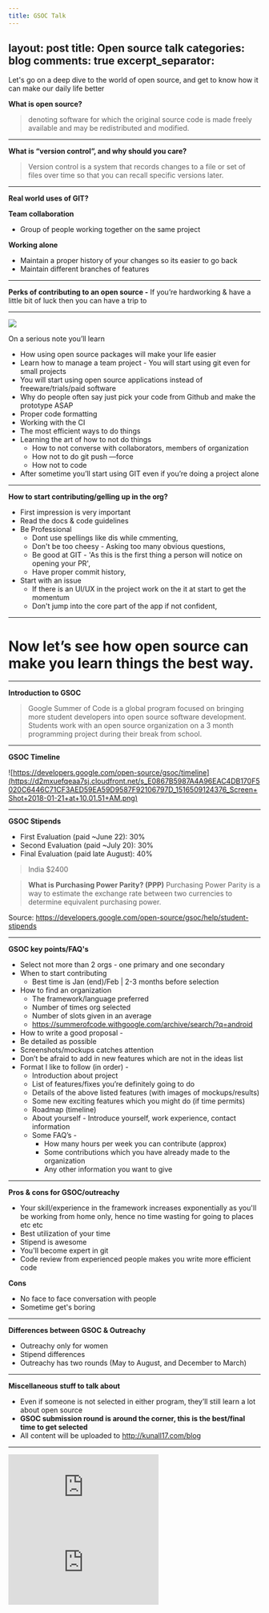 ```yaml
---
title: GSOC Talk
---
```


layout: post
title: Open source talk
categories: blog
comments: true
excerpt_separator:  <!--more-->
---
Let's go on a deep dive to the world of open source, and get to know how it can make our daily life better

<!--more-->

**What is open source?**


> denoting software for which the original source code is made freely available and may be redistributed and modified.
----------

**What is “version control”, and why should you care?**


> Version control is a system that records changes to a file or set of files over time so that you can recall specific versions later.
----------

**Real world uses of GIT?**

**Team collaboration**

- Group of people working together on the same project

**Working alone**

- Maintain a proper history of your changes so its easier to go back
- Maintain different branches of features
----------

**Perks of contributing to an open source -** If you’re hardworking & have a little bit of luck then you can have a trip to

----------




![](https://d2mxuefqeaa7sj.cloudfront.net/s_E0867B5987A4A96EAC4DB170F5020C6446C71CF3AED59EA59D9587F92106797D_1505361344482_welcome-to-las-vegas-sign.jpg)


On a serious note you’ll learn


- How using open source packages will make your life easier
- Learn how to manage a team project - You will start using git even for small projects
- You will start using open source applications instead of freeware/trials/paid software
- Why do people often say just pick your code from Github and make the prototype ASAP
- Proper code formatting
- Working with the CI
- The most efficient ways to do things
- Learning the art of how to not do things
  - How to not converse with collaborators, members of organization  
  - How not to do git push —force
  - How not to code
- After sometime you’ll start using GIT even if you’re doing a project alone


----------

**How to start contributing/gelling up in the org?**

- First impression is very important
- Read the docs & code guidelines
- Be Professional
  - Dont use spellings like dis while cmmenting,
  - Don't be too cheesy - Asking too many obvious questions,
  - Be good at GIT - 'As this is the first thing a person will notice on opening your PR',
  - Have proper commit history,
- Start with an issue
  - If there is an UI/UX in the project work on the it at start to get the momentum
  - Don't jump into the core part of the app if not confident,
----------
# Now let’s see how open source can make you learn things the best way.
----------

**Introduction to GSOC**


> Google Summer of Code is a global program focused on bringing more student developers into open source software development. Students work with an open source organization on a 3 month programming project during their break from school.


----------

**GSOC Timeline**


![https://developers.google.com/open-source/gsoc/timeline](https://d2mxuefqeaa7sj.cloudfront.net/s_E0867B5987A4A96EAC4DB170F5020C6446C71CF3AED59EA59D9587F92106797D_1516509124376_Screen+Shot+2018-01-21+at+10.01.51+AM.png)

----------

**GSOC Stipends**



- First Evaluation (paid ~June 22): 30%
- Second Evaluation (paid ~July 20): 30%
- Final Evaluation (paid late August): 40%


> India        $2400


> **What is Purchasing Power Parity? (PPP)**
> Purchasing Power Parity is a way to estimate the exchange rate between two currencies to determine equivalent purchasing power.


  Source: https://developers.google.com/open-source/gsoc/help/student-stipends


----------

**GSOC key points/FAQ's**


- Select not more than 2 orgs - one primary and one secondary
- When to start contributing
  - Best time is Jan (end)/Feb | 2-3 months before selection
- How to find an organization
  - The framework/language preferred
  - Number of times org selected
  - Number of slots given in an average
  - https://summerofcode.withgoogle.com/archive/search/?q=android
-    How to write a good proposal -
  - Be detailed as possible
  - Screenshots/mockups catches attention
  - Don’t be afraid to add in new features which are not in the ideas list
  - Format I like to follow (in order) -
    - Introduction about project
    - List of features/fixes you’re definitely going to do
    - Details of the above listed features (with images of mockups/results)
    - Some new exciting features which you might do (if time permits)
    - Roadmap (timeline)
    - About yourself - Introduce yourself, work experience, contact information
    - Some FAQ’s -
      - How many hours per week you can contribute (approx)
      - Some contributions which you have already made to the organization
      - Any other information you want to give


----------

**Pros & cons for GSOC/outreachy**


- Your skill/experience in the framework increases exponentially as you'll be working from home only, hence no time wasting for going to places etc etc
- Best utilization of your time
- Stipend is awesome
- You'll become expert in git
- Code review from experienced people makes you write more efficient code

**Cons**


- No face to face conversation with people
- Sometime get's boring



----------

**Differences between GSOC & Outreachy**


- Outreachy only for women
- Stipend differences
- Outreachy has two rounds (May to August, and December to March)


----------

**Miscellaneous stuff to talk about**


- Even if someone is not selected in either program, they’ll still learn a lot about open source
- **GSOC submission round is around the corner, this is the best/final time to get selected**
- All content will be uploaded to http://kunall17.com/blog

----------

![Link to my proposal (1)](https://github.com/kunall17/kunall17.github.io/raw/master/assets/adding-new-templates.pdf)
![Link to my proposal (2)](https://github.com/kunall17/kunall17.github.io/raw/master/assets/student-management-system.pdf)
